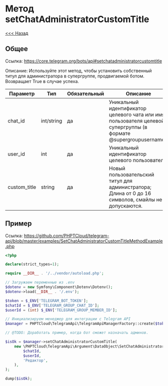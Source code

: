 # Метод setChatAdministratorCustomTitle

[<<< Назад](./../)

## Общее

Ссылка: https://core.telegram.org/bots/api#setchatadministratorcustomtitle

Описание:
Используйте этот метод, чтобы установить собственный титул для администратора в супергруппе, продвигаемой ботом. Возвращает True в случае успеха.

| Параметр     | Тип        | Обязательный | Описание                                                                                                         |
|--------------|------------|--------------|------------------------------------------------------------------------------------------------------------------|
| chat_id      | int/string | да           | Уникальный идентификатор целевого чата или имя пользователя целевой супергруппы (в формате @supergroupusername). |
| user_id      | int        | да           | Уникальный идентификатор целевого пользователя.                                                                  |
| custom_title | string     | да           | Новый пользовательский титул для администратора; Длина от 0 до 16 символов, смайлы не допускаются.               |


## Пример

Ссылка: https://github.com/PHPTCloud/telegram-api/blob/master/examples/SetChatAdministratorCustomTitleMethodExample.php

```php
<?php

declare(strict_types=1);

require __DIR__ . '/../vendor/autoload.php';

// Загружаем переменные из .env
$dotenv = new Symfony\Component\Dotenv\Dotenv();
$dotenv->load(__DIR__ . '/.env');

$token = $_ENV['TELEGRAM_BOT_TOKEN'];
$chatId = $_ENV['TELEGRAM_GROUP_CHAT_ID'];
$userId = (int) $_ENV['TELEGRAM_GROUP_MEMBER_ID'];

// Инициализируем менеджер для интеграции с Telegram API
$manager = PHPTCloud\TelegramApi\TelegramApiManagerFactory::create($token);

// @TODO: Доработать пример, когда бот сможет назначать админов.

$isOk = $manager->setChatAdministratorCustomTitle(
    new \PHPTCloud\TelegramApi\Argument\DataObject\SetChatAdministratorCustomTitleArgument(
        $chatId,
        $userId,
        'Редактор',
    ),
);

dump($isOk);
```
